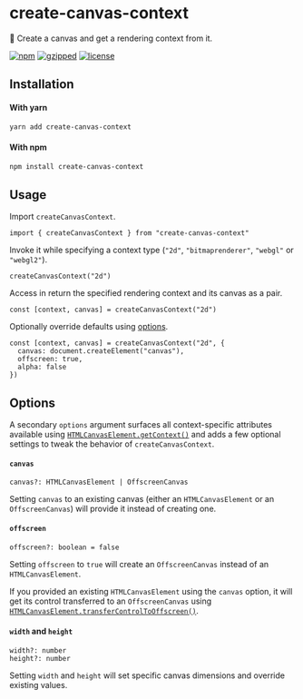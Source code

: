# create-canvas-context

🎨 Create a canvas and get a rendering context from it.

[![npm](https://img.shields.io/npm/v/create-canvas-context?color=%2385f)](https://www.npmjs.com/package/create-canvas-context) [![gzipped](https://img.shields.io/bundlephobia/minzip/create-canvas-context?label=gzipped&color=%23d5e)](https://www.npmjs.com/package/create-canvas-context) [![license](https://img.shields.io/github/license/bouchenoiremarc/create-canvas-context?color=%23e48)](https://github.com/bouchenoiremarc/create-canvas-context/blob/main/LICENSE)

## Installation

#### With yarn

```sh
yarn add create-canvas-context
```

#### With npm

```sh
npm install create-canvas-context
```

## Usage

Import `createCanvasContext`.

```tsx
import { createCanvasContext } from "create-canvas-context"
```

Invoke it while specifying a context type (`"2d"`, `"bitmaprenderer"`, `"webgl"` or `"webgl2"`).

```tsx
createCanvasContext("2d")
```

Access in return the specified rendering context and its canvas as a pair.

```tsx
const [context, canvas] = createCanvasContext("2d")
```

Optionally override defaults using [options](#options).

```tsx
const [context, canvas] = createCanvasContext("2d", {
  canvas: document.createElement("canvas"),
  offscreen: true,
  alpha: false
})
```

## Options

A secondary `options` argument surfaces all context-specific attributes available using [`HTMLCanvasElement.getContext()`](https://developer.mozilla.org/en-US/docs/Web/API/HTMLCanvasElement/getContext) and adds a few optional settings to tweak the behavior of `createCanvasContext`.

#### `canvas`

```tsx
canvas?: HTMLCanvasElement | OffscreenCanvas
```

Setting `canvas` to an existing canvas (either an `HTMLCanvasElement` or an `OffscreenCanvas`) will provide it instead of creating one.

#### `offscreen`

```tsx
offscreen?: boolean = false
```

Setting `offscreen` to `true` will create an `OffscreenCanvas` instead of an `HTMLCanvasElement`.

If you provided an existing `HTMLCanvasElement` using the `canvas` option, it will get its control transferred to an `OffscreenCanvas` using [`HTMLCanvasElement.transferControlToOffscreen()`](https://developer.mozilla.org/en-US/docs/Web/API/HTMLCanvasElement/transferControlToOffscreen).

#### `width` and `height`

```tsx
width?: number
height?: number
```

Setting `width` and `height` will set specific canvas dimensions and override existing values.

